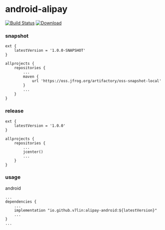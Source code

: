 # android-alipay

[![Build Status](https://cloud.drone.io/api/badges/v7lin/android-alipay/status.svg)](https://cloud.drone.io/v7lin/android-alipay)
[ ![Download](https://api.bintray.com/packages/v7lin/maven/alipay-android/images/download.svg) ](https://bintray.com/v7lin/maven/alipay-android/_latestVersion)

### snapshot

````
ext {
    latestVersion = '1.0.0-SNAPSHOT'
}

allprojects {
    repositories {
        ...
        maven {
            url 'https://oss.jfrog.org/artifactory/oss-snapshot-local'
        }
        ...
    }
}
````

### release

````
ext {
    latestVersion = '1.0.0'
}

allprojects {
    repositories {
        ...
        jcenter()
        ...
    }
}
````

### usage

android
````
...
dependencies {
    ...
    implementation "io.github.v7lin:alipay-android:${latestVersion}"
    ...
}
...
````
